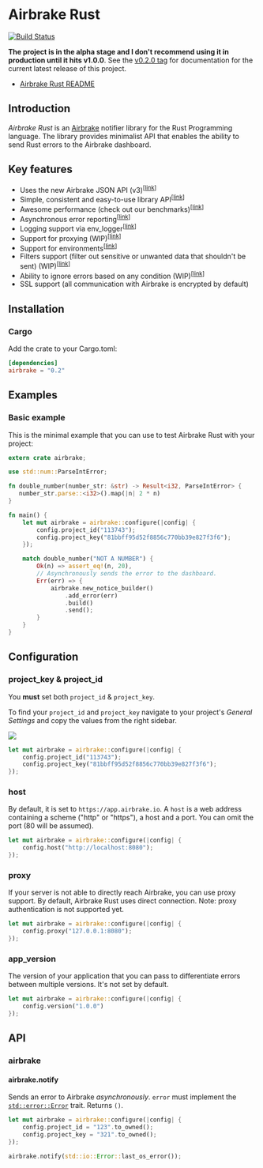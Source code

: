 Airbrake Rust
=============

[![Build Status](https://travis-ci.org/kyrylo/airbrake-rust.svg?branch=master)](https://travis-ci.org/kyrylo/airbrake-rust)

**The project is in the alpha stage and I don't recommend using it in
production until it hits v1.0.0**. See the [v0.2.0 tag](https://github.com/kyrylo/airbrake-rust/tree/422147119de3ba16ca8915fef2ac8f50b74526bf) for documentation for the current latest release of this project.

* [Airbrake Rust README](https://github.com/kyrylo/airbrake-rust)

Introduction
------------

_Airbrake Rust_ is an [Airbrake][airbrake.io] notifier library for the Rust
Programming language. The library provides minimalist API that enables the
ability to send Rust errors to the Airbrake dashboard.

Key features
------------

* Uses the new Airbrake JSON API (v3)<sup>[[link][notice-v3]]</sup>
* Simple, consistent and easy-to-use library API<sup>[[link](#api)]</sup>
* Awesome performance (check out our benchmarks)<sup>[[link](#running-benchmarks)]</sup>
* Asynchronous error reporting<sup>[[link](#asynchronous-airbrake-options)]</sup>
* Logging support via env_logger<sup>[[link][env_logger]]</sup>
* Support for proxying (WIP)<sup>[[link](#proxy)]</sup>
* Support for environments<sup>[[link](#environment)]</sup>
* Filters support (filter out sensitive or unwanted data that shouldn't be sent) (WIP)<sup>[[link](#airbrakeadd_filter)]</sup>
* Ability to ignore errors based on any condition (WIP)<sup>[[link](#airbrakeadd_filter)]</sup>
* SSL support (all communication with Airbrake is encrypted by default)

Installation
------------

### Cargo

Add the crate to your Cargo.toml:

```toml
[dependencies]
airbrake = "0.2"
```

Examples
--------

### Basic example

This is the minimal example that you can use to test Airbrake Rust with your
project:

```rust
extern crate airbrake;

use std::num::ParseIntError;

fn double_number(number_str: &str) -> Result<i32, ParseIntError> {
   number_str.parse::<i32>().map(|n| 2 * n)
}

fn main() {
    let mut airbrake = airbrake::configure(|config| {
        config.project_id("113743");
        config.project_key("81bbff95d52f8856c770bb39e827f3f6");
    });

    match double_number("NOT A NUMBER") {
        Ok(n) => assert_eq!(n, 20),
        // Asynchronously sends the error to the dashboard.
        Err(err) => {
            airbrake.new_notice_builder()
                .add_error(err)
                .build()
                .send();
        }
    }
}
```

Configuration
-------------

### project_key & project_id

You **must** set both `project_id` & `project_key`.

To find your `project_id` and `project_key` navigate to your project's _General
Settings_ and copy the values from the right sidebar.

![][project-idkey]

```rust
let mut airbrake = airbrake::configure(|config| {
    config.project_id("113743");
    config.project_key("81bbff95d52f8856c770bb39e827f3f6");
});
```

### host

By default, it is set to `https://app.airbrake.io`. A `host` is a web address
containing a scheme ("http" or "https"), a host and a port. You can omit the
port (80 will be assumed).

```rust
let mut airbrake = airbrake::configure(|config| {
    config.host("http://localhost:8080");
});
```

### proxy

If your server is not able to directly reach Airbrake, you can use proxy
support. By default, Airbrake Rust uses direct connection. Note: proxy
authentication is not supported yet.

```rust
let mut airbrake = airbrake::configure(|config| {
    config.proxy("127.0.0.1:8080");
});
```

### app_version

The version of your application that you can pass to differentiate errors
between multiple versions. It's not set by default.

```rust
let mut airbrake = airbrake::configure(|config| {
    config.version("1.0.0")
});
```

API
---

### airbrake

#### airbrake.notify

Sends an error to Airbrake *asynchronously*. `error` must implement the
[`std::error::Error`][stderror] trait. Returns `()`.

```rust
let mut airbrake = airbrake::configure(|config| {
    config.project_id = "123".to_owned();
    config.project_key = "321".to_owned();
});

airbrake.notify(std::io::Error::last_os_error());
```

[airbrake.io]: https://airbrake.io
[notice-v3]: https://docs.airbrake.io/docs/#create-notice-v3
[env_logger]: https://crates.io/crates/env_logger
[project-idkey]: https://s3.amazonaws.com/airbrake-github-assets/airbrake-ruby/project-id-key.png
[stderror]: https://doc.rust-lang.org/std/error
[json-object]: https://doc.rust-lang.org/rustc-serialize/rustc_serialize/json/enum.Json.html
